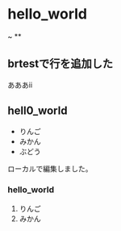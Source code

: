 # hello_world
~
**
## brtestで行を追加した
あああii
## hell0_world

- りんご
- みかん
- ぶどう

ローカルで編集しました。

### hello_world

1. りんご
2. みかん
